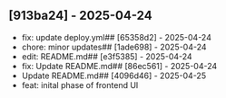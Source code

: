 ## [913ba24] - 2025-04-24
- fix: update deploy.yml## [65358d2] - 2025-04-24
- chore: minor updates## [1ade698] - 2025-04-24
- edit: README.md## [e3f5385] - 2025-04-24
- fix: Update README.md## [86ec561] - 2025-04-24
- Update README.md## [4096d46] - 2025-04-25
- feat: inital phase of frontend UI